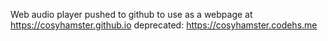 Web audio player pushed to github to use as a webpage at https://cosyhamster.github.io
deprecated: https://cosyhamster.codehs.me